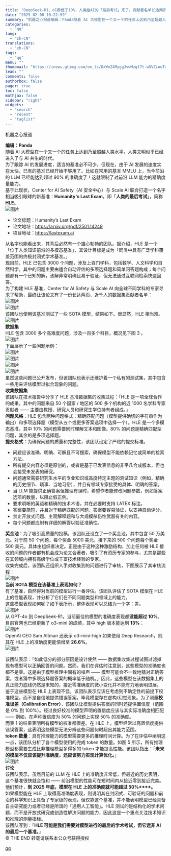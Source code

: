 ```yaml
---
title: "DeepSeek-R1、o1都低于10%，人类给AI的「最后考试」来了，贡献者名单长达两页"
date: "2025-02-08 10:22:59"
summary: "机器之心报道编辑：Panda随着 AI 大模型在一个又一个的任务上达到乃至超越人类水平，人类文明似乎..."
categories:
  - "qq"
lang:
  - "zh-CN"
translations:
  - "zh-CN"
tags:
  - "qq"
menu: ""
thumbnail: "https://inews.gtimg.com/om_ls/OxWnZ4MyggJvwMzgl7t-w5VZiouTr7M9DLPUBpMQD4gbUAA_640360/0"
lead: ""
comments: false
authorbox: false
pager: true
toc: false
mathjax: false
sidebar: "right"
widgets:
  - "search"
  - "recent"
  - "taglist"
---
```


机器之心报道

**编辑：Panda**  
随着 AI 大模型在一个又一个的任务上达到乃至超越人类水平，人类文明似乎已经进入了与 AI 共生的时代。   
为了跟踪 AI 的发展进度，适当的基准必不可少。但现在，由于 AI 发展的速度实在太快，已有的基准已经开始不够用了。比如在常用的基准 MMLU 上，当今前沿的 LLM 已经能达到超过 90% 的准确度了！这就限制了对前沿 LLM 能力的精确度量能力。  
基于此现状，Center for AI Safety（AI 安全中心）与 Scale AI 联合打造一个名字相当吸引眼球的新基准：**Humanity's Last Exam**，即「**人类的最后考试**」，简称 **HLE**。  
![图片](https://inews.gtimg.com/om_bt/OHaVIb1Wgao3bUU9-2rRKVEm6NObtXvoI83K49Bd03g8gAA/641)  

* 论文标题：Humanity’s Last Exam
* 论文地址：https://arxiv.org/pdf/2501.14249
* 项目地址：https://lastexam.ai

  
从名字也能看出来，其背后必然有一个雄心勃勃的团队。据介绍，HLE 是一个「位于人类知识前沿的多模态基准」，其设计目标是成为「同类中具有广泛学科覆盖范围的终极封闭式学术基准。」  
现目前，HLE 已包含 3000 个问题，涉及上百门学科，包括数学、人文科学和自然科学。其中的问题主要由适合自动评估的多项选择题和简单问答题构成；每个问题都有一个已知的解，该解非常明确且易于验证，但无法通过互联网检索快速回答。  
为了构建 HLE 基准，Center for AI Safety 与 Scale AI 向全球不同学科的专家寻求了帮助，最终让该论文有了一份长达两页、近千人的数据集贡献者名单：  
![图片](https://inews.gtimg.com/om_bt/Ovr_sAt3S2eA88L-n2tMyKy-HfzbjhjaSQqX20WU2ZzUwAA/1000)  
![图片](https://inews.gtimg.com/om_bt/O7ie4GDQbeYJyMS491JFquYCsSmOzm25FnK96Ow3raGkcAA/1000)  
该团队也使用该基准测试了一些 SOTA 模型，结果如下。很显然，HLE 相当难。  
![图片](https://inews.gtimg.com/om_bt/ORw0dRf4HyrxlPkpS2jU2-23onSDjzJYaxqxtQiGNsJ0cAA/641)  
**数据集**  
HLE 包含 3000 多个高难度问题，涉及一百多个科目，概况见下图 3 。  
![图片](https://inews.gtimg.com/om_bt/OfsdKlSqGqYlMAC4fYSDXvKz7nUxnPX4oIx5XMUIoHrQcAA/641)  
下面展示了一些问题示例：  
![图片](https://inews.gtimg.com/om_bt/O0AaMDeay_FAoVnhrEvlJD_0sw2hG7DGAu3-vpKEJPvIsAA/641)  
![图片](https://inews.gtimg.com/om_bt/OsGzCcpyL65WLxeXFQFxFlR9jq3bY5_ascpXnx2loRHAsAA/641)  
![图片](https://inews.gtimg.com/om_bt/Ojt2TbyJGG2mnnHe2nUuAajtHjd9aju0O9ITttsU28tOkAA/641)  
![图片](https://inews.gtimg.com/om_bt/OgGoTbzWka71cMzSfVhOZdlbehTPlUUPAdfPywENrA9l4AA/641)  
虽然这些问题已公开发布，但该团队也表示还维护着一个私有的测试集，其中包含一些用来评估模型过拟合现象的问题。  
**收集数据集**  
该团队在技术报告中分享了 HLE 基准数据集的收集过程：「HLE 是一项全球合作的成果，其中的问题来自 50 个国家 / 地区的 500 多个机构的近 1000 名学科专家贡献者 —— 主要由教授、研究人员和研究生学位持有者组成。」  
**问题风格**：HLE 包含两种问题格式：精确匹配问题（模型提供确切的字符串作为输出）和多项选择题（模型从五个或更多答案选项中选择一个）。HLE 是一个多模态基准，其中 10% 的问题需要同时理解文本和图像。80% 的问题是精确匹配型问题，其余的是多项选择题。  
**提交格式**：为确保问题的质量和完整性，该团队设定了严格的提交标准。  

* 问题应该准确、明确、可解且不可搜索，确保模型不能依赖记忆或简单的检索方法。
* 所有提交内容必须是原创的，或者是基于已发表信息的非平凡合成版本，但也会接受未发表的研究。
* 问题通常需要研究生水平的专业知识或高度特定主题的测试知识（例如，精确的历史细节、琐事、当地习俗），并且有领域专家接受的具体、明确的答案。
* 当 LLM 能提供正确答案但推理有误时，希望作者能修改问题参数，例如答案选项的数量，以阻止假正例。
* 要求明晰的英语和精确的技术术语，并在必要时支持 LATEX 标注。
* 答案要简短，并且对于精确匹配的问题，答案要容易验证，以支持自动评分。
* 禁止开放式问题、主观解释题和与大规模杀伤性武器有关的内容。
* 每个问题都应附有详细的解答以验证准确性。

  
**奖金池**：为了吸引高质量的投稿，该团队还设立了一个奖金池，其中包含 50 万美元。对于前 50 个问题，每个奖金 5000 美元，接下来的 500 个问题每个奖金 500 美元，具体由组织者决定。正是由于这种这种激励结构，加上任何被 HLE 接收的问题的作者都有机会成为论文合著者，吸引了有资历专家的参与，尤其是那些在其领域内拥有高级学位或丰富技术经验的专家。  
收集完成后，该团队还组织人手对收集到的问题进行了审核，下图展示了其审核流程：  
![图片](https://inews.gtimg.com/om_bt/OVDOL7D4sYwYTQ4uRVY3IFRX6dy7jabimDv9XjCQKAN4kAA/641)  
**当前 SOTA 模型在该基准上表现如何？**  
有了基准，自然得对当前的模型进行一番评估。该团队评估了 SOTA 模型在 HLE 上的性能表现，并分析了它们在不同问题类型和领域上的能力。  
这些模型表现如何呢？如下表所示，整体表现可以总结为一个字：差。  
![图片](https://inews.gtimg.com/om_bt/OgaDZMeMbuOMg7MubN3kv9fJq6FjnH_HSzy3zwGTJLAEAAA/641)  
从 GPT-4o 到 DeepSeek-R1，当前最佳的模型的准确度表现都**没能超过 10%**。目前官网也已经更新了 o3-mini 的成绩，其中 high 版本能达到 **13%**：  
![图片](https://inews.gtimg.com/om_bt/O-5ZVU8CMckts5hiQOUz8s2zl_l9akr-UO08SmfbiqO-sAA/641)  
OpenAI CEO Sam Altman 还表示 o3-mini-high 如果使用 Deep Research，则其在 HLE 上的准确度更能倍增至 **26.6%**。  
![图片](https://inews.gtimg.com/om_bt/OIJ63CX3QzceQpkBodXcqnUgWvjhUX0sWgbpC_bj5iqiwAA/641)

  


该团队表示：「如此低分的部分原因是设计使然 —— 数据集收集过程试图过滤掉现有模型可以正确回答的问题。然而，我们在评估时注意到，这些模型的准确度也都不是零。这是由于模型推理中固有的噪声 —— 模型可能会不一致地猜对正确答案，或者猜中多项选择题答案的概率低于随机。」因此，这些模型在该数据集上的真正能力底线仍然是未知的，接近零准确度的微小变化并不能有力地表明进展。  
鉴于这些模型在 HLE 上表现不佳，该团队表示应该在考虑到不确定性的前提下校准模型，而不是自信地提供错误答案，毕竟模型存在虚构/幻觉现象。为了测量**校准误差（Calibration Error）**，该团队让模型提供答案的同时还提供置信度（范围是 0% 到 100%）。经过良好校准的模型声明的置信度应该与其实际准确度相匹配 —— 例如，在声称置信度为 50% 的问题上实现 50% 的准确度。  
而表 1 的结果表明所有模型的校准都很差。在 HLE 上，模型经常以高置信度提供错误答案，这表明这些模型无法分辨这些问题何时超出其能力范围。  
**token 数量**：具有推理能力的模型需要更多的推理时间计算。为了在评估中阐明这一点，该团队分析了各个模型使用的完成 token 的数量。如图 5 所示，所有推理模型都需要生成比非推理模型多得多的 token 才能提高性能。该团队指出：「**未来的模型不仅应该提升准确度，还应该努力实现计算优化。**」  
![图片](https://inews.gtimg.com/om_bt/O714H8BJryUWEwYx_FX3bhdwPbwSGbQ6gSkFT6FY4IbD0AA/641)  
**讨论**  
该团队表示，虽然目前的 LLM 在 HLE 上的准确度非常低，但最近的历史表明，这个基准很快就会饱和 —— 前沿模型的性能可在短时间内从接近零到接近完美。  
他们预计，**到 2025 年底，模型在 HLE 上的准确度就可能超过 50%****。**  
如果模型能在 HLE 上取得高准确度表现，则说明其在封闭式、可验证的问题和前沿的科学知识上具备了专家级的表现，但仅靠这个基准，并不能表明模型已经具备自主研究能力或者已经是所谓的「通用人工智能」。HLE 测试的是结构化的学术问题，而不是开放式研究或创造性解决问题的能力，因此这是一个重点关注技术知识和推理的测量指标。  
该团队写到：「**HLE 可能是我们需要对模型进行的最后的学术考试，但它远非 AI 的最后一个基准。**」  
© THE END 转载请联系本公众号获得授权

[qq](https://new.qq.com/rain/a/20250208A02MN500)
